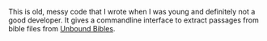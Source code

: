 This is old, messy code that I wrote when I was young and definitely not a good
developer. It gives a commandline interface to extract passages from bible files
from [Unbound Bibles](UnboundBibles.com).
